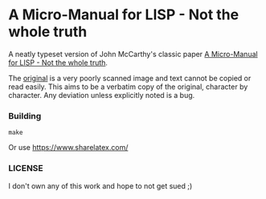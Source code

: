 # A Micro-Manual for LISP - Not the whole truth

A neatly typeset version of John McCarthy's classic paper [A Micro-Manual for
LISP - Not the whole truth](https://github.com/baijum/micromanual/raw/master/micro-manual.pdf).

The [original](https://cse.sc.edu/~mgv/csce330f15/micromanualLISP.pdf) is a very
poorly scanned image and text cannot be copied or read easily. This aims to be a
verbatim copy of the original, character by character. Any deviation unless
explicitly noted is a bug.

### Building

    make

Or use https://www.sharelatex.com/

### LICENSE

I don't own any of this work and hope to not get sued ;)
